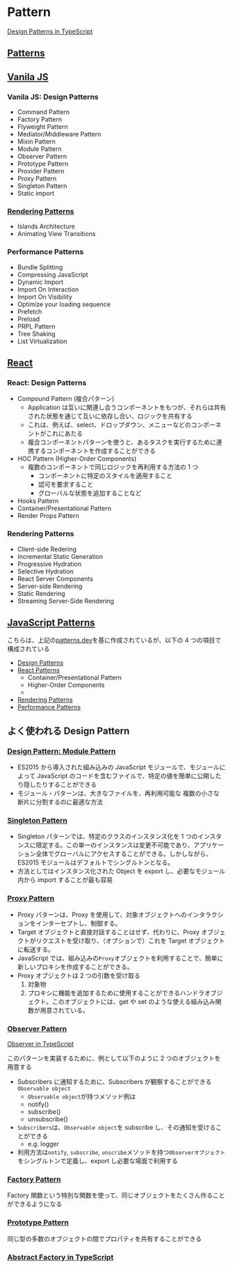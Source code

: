 # Pattern

[Design Patterns in TypeScript](https://refactoring.guru/design-patterns/typescript)

## [Patterns](https://www.patterns.dev/)

## [Vanila JS](https://www.patterns.dev/vanilla)

### Vanila JS: Design Patterns

- Command Pattern
- Factory Pattern
- Flyweight Pattern
- Mediator/Middleware Pattern
- Mixin Pattern
- Module Pattern
- Observer Pattern
- Prototype Pattern
- Provider Pattern
- Proxy Pattern
- Singleton Pattern
- Static import

### [Rendering Patterns](https://www.patterns.dev/vanilla/rendering-patterns)

- Islands Architecture
- Animating View Transitions

### Performance Patterns

- Bundle Splitting
- Compressing JavaScript
- Dynamic Import
- Import On Interaction
- Import On Visibility
- Optimize your loading sequence
- Prefetch
- Preload
- PRPL Pattern
- Tree Shaking
- List Virtualization

## [React](https://www.patterns.dev/react)

### React: Design Patterns

- Compound Pattern (複合パターン)
  - Application は互いに関連し合うコンポーネントをもつが、それらは共有された状態を通じて互いに依存し合い、ロジックを共有する
  - これは、例えば、select、ドロップダウン、メニューなどのコンポーネントがこれにあたる
  - 複合コンポーネントパターンを使うと、あるタスクを実行するために連携するコンポーネントを作成することができる
- HOC Pattern (Higher-Order Components)
  - 複数のコンポーネントで同じロジックを再利用する方法の 1 つ
    - コンポーネントに特定のスタイルを適用すること
    - 認可を要求すること
    - グローバルな状態を追加することなど
- Hooks Pattern
- Container/Presentational Pattern
- Render Props Pattern

### Rendering Patterns

- Client-side Redering
- Incremental Static Generation
- Progressive Hydration
- Selective Hydration
- React Server Components
- Server-side Rendering
- Static Rendering
- Streaming Server-Side Rendering

## [JavaScript Patterns](https://javascriptpatterns.vercel.app/patterns)

こちらは、上記の[patterns.dev](https://www.patterns.dev/)を基に作成されているが、以下の 4 つの項目で構成されている

- [Design Patterns](https://javascriptpatterns.vercel.app/patterns/design-patterns/introduction)
- [React Patterns](https://javascriptpatterns.vercel.app/patterns/react-patterns/conpres)
  - Container/Presentational Pattern
  - Higher-Order Components
  -
- [Rendering Patterns](https://javascriptpatterns.vercel.app/patterns/performance-patterns/introduction)
- [Performance Patterns](https://javascriptpatterns.vercel.app/patterns/rendering-patterns/introduction)

## よく使われる Design Pattern

### [Design Pattern: Module Pattern](https://javascriptpatterns.vercel.app/patterns/design-patterns/module-pattern)

- ES2015 から導入された組み込みの JavaScript モジュールで、モジュールによって JavaScript のコードを含むファイルで、特定の値を簡単に公開したり隠したりすることができる
- モジュール・パターンは、大きなファイルを、再利用可能な 複数の小さな 断片に分割するのに最適な方法

### [Singleton Pattern](https://javascriptpatterns.vercel.app/patterns/design-patterns/singleton-pattern)

- Singleton パターンでは、特定のクラスのインスタンス化を 1 つのインスタンスに限定する。この単一のインスタンスは変更不可能であり、アプリケーション全体でグローバルにアクセスすることができる。しかしながら、ES2015 モジュールはデフォルトでシングルトンとなる。
- 方法としてはインスタンス化された Object を export し、必要なモジュール内から import することが最も容易

### [Proxy Pattern](https://javascriptpatterns.vercel.app/patterns/design-patterns/proxy-pattern)

- Proxy パターンは、Proxy を使用して、対象オブジェクトへのインタラクションをインターセプトし、制御する。
- Target オブジェクトと直接対話することはせず、代わりに、Proxy オブジェクトがリクエストを受け取り、（オプションで）これを Target オブジェクトに転送する。
- JavaScript では、組み込みの`Proxy`オブジェクトを利用することで、簡単に新しいプロキシを作成することができる。
- Proxy オブジェクトは 2 つの引数を受け取る
  1. 対象物
  2. プロキシに機能を追加するために使用することができるハンドラオブジェクト。このオブジェクトには、get や set のような使える組み込み関数が用意されている。

### [Observer Pattern](https://javascriptpatterns.vercel.app/patterns/design-patterns/observer-pattern)

[Observer in TypeScript](https://refactoring.guru/design-patterns/observer/typescript/example)

このパターンを実装するために、例として以下のように 2 つのオブジェクトを用意する

- Subscribers に通知するために、Subscribers が観察することができる`Observable object`
  - `Observable object`が持つメソッド例は
  - notify()
  - subscribe()
  - unsubscribe()
- `Subscribers`は、`Observable object`を subscribe し、その通知を受けることができる
  - e.g. logger
- 利用方法は`notify`, `subscribe`, `unscribe`メソッドを持つ`Observerオブジェクト`をシングルトンで定義し、export し必要な場面で利用する

### [Factory Pattern](https://javascriptpatterns.vercel.app/patterns/design-patterns/factory-pattern)

Factory 関数という特別な関数を使って、同じオブジェクトをたくさん作ることができるようになる

### [Prototype Pattern](https://javascriptpatterns.vercel.app/patterns/design-patterns/prototype-pattern)

同じ型の多数のオブジェクトの間でプロパティを共有することができる

### [Abstract Factory in TypeScript](https://refactoring.guru/design-patterns/abstract-factory/typescript/example)
